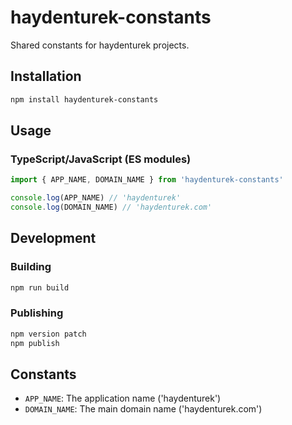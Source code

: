 # haydenturek-constants

Shared constants for haydenturek projects.

## Installation

```bash
npm install haydenturek-constants
```

## Usage

### TypeScript/JavaScript (ES modules)

```typescript
import { APP_NAME, DOMAIN_NAME } from 'haydenturek-constants'

console.log(APP_NAME) // 'haydenturek'
console.log(DOMAIN_NAME) // 'haydenturek.com'
```

## Development

### Building

```bash
npm run build
```

### Publishing

```bash
npm version patch
npm publish
```

## Constants

- `APP_NAME`: The application name ('haydenturek')
- `DOMAIN_NAME`: The main domain name ('haydenturek.com')
